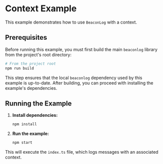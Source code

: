 # Context Example

This example demonstrates how to use `BeaconLog` with a context.

## Prerequisites

Before running this example, you must first build the main `beaconlog` library from the project's root directory:

```bash
# From the project root
npm run build
```

This step ensures that the local `beaconlog` dependency used by this example is up-to-date. After building, you can proceed with installing the example's dependencies.

## Running the Example

1. **Install dependencies:**
   ```bash
   npm install
   ```

2. **Run the example:**
   ```bash
   npm start
   ```

This will execute the `index.ts` file, which logs messages with an associated context.
